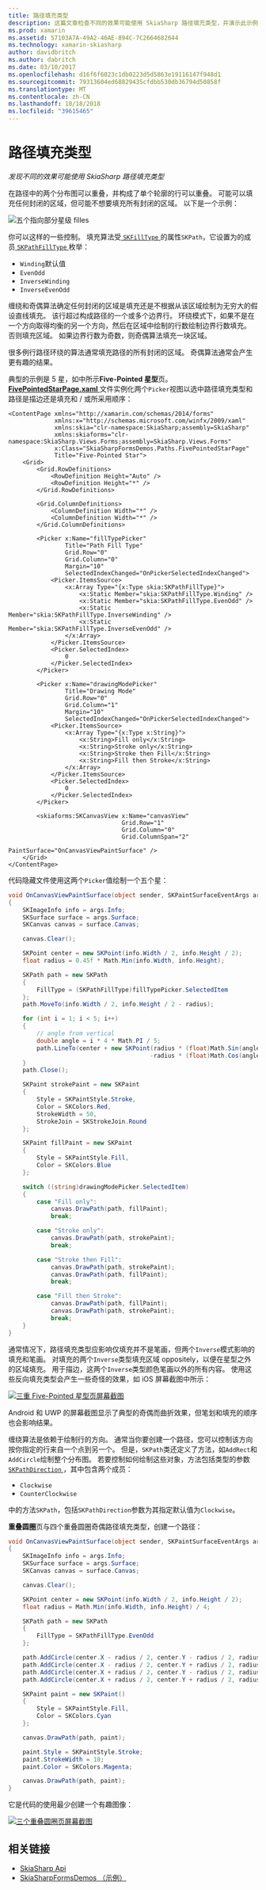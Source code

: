 ```yaml
---
title: 路径填充类型
description: 这篇文章检查不同的效果可能使用 SkiaSharp 路径填充类型，并演示此示例代码。
ms.prod: xamarin
ms.assetid: 57103A7A-49A2-46AE-894C-7C2664682644
ms.technology: xamarin-skiasharp
author: davidbritch
ms.author: dabritch
ms.date: 03/10/2017
ms.openlocfilehash: d16f6f6023c1db0223d5d5863e19116147f948d1
ms.sourcegitcommit: 79313604ed68829435cfdbb530db36794d50858f
ms.translationtype: MT
ms.contentlocale: zh-CN
ms.lasthandoff: 10/18/2018
ms.locfileid: "39615465"
---
```

# <a name="the-path-fill-types"></a>路径填充类型

_发现不同的效果可能使用 SkiaSharp 路径填充类型_

在路径中的两个分布图可以重叠，并构成了单个轮廓的行可以重叠。 可能可以填充任何封闭的区域，但可能不想要填充所有封闭的区域。 以下是一个示例：

![](fill-types-images/filltypeexample.png "五个指向部分星级 filles")

你可以这样的一些控制。 填充算法受[ `SKFillType` ](xref:SkiaSharp.SKPath.FillType)的属性`SKPath`，它设置为的成员[ `SKPathFillType` ](xref:SkiaSharp.SKPathFillType)枚举：

- `Winding`默认值
- `EvenOdd`
- `InverseWinding`
- `InverseEvenOdd`

缠绕和奇偶算法确定任何封闭的区域是填充还是不根据从该区域绘制为无穷大的假设直线填充。 该行超过构成路径的一个或多个边界行。 环绕模式下，如果不是在一个方向取得均衡的另一个方向，然后在区域中绘制的行数绘制边界行数填充。 否则填充区域。 如果边界行数为奇数，则奇偶算法填充一块区域。

很多例行路径环绕的算法通常填充路径的所有封闭的区域。 奇偶算法通常会产生更有趣的结果。

典型的示例是 5 星，如中所示**Five-Pointed 星型**页。 [ **FivePointedStarPage.xaml** ](https://github.com/xamarin/xamarin-forms-samples/blob/master/SkiaSharpForms/Demos/Demos/SkiaSharpFormsDemos/LinesAndPaths/FivePointedStarPage.xaml)文件实例化两个`Picker`视图以选中路径填充类型和路径是描边还是填充和 / 或所采用顺序：

```xaml
<ContentPage xmlns="http://xamarin.com/schemas/2014/forms"
             xmlns:x="http://schemas.microsoft.com/winfx/2009/xaml"
             xmlns:skia="clr-namespace:SkiaSharp;assembly=SkiaSharp"
             xmlns:skiaforms="clr-namespace:SkiaSharp.Views.Forms;assembly=SkiaSharp.Views.Forms"
             x:Class="SkiaSharpFormsDemos.Paths.FivePointedStarPage"
             Title="Five-Pointed Star">
    <Grid>
        <Grid.RowDefinitions>
            <RowDefinition Height="Auto" />
            <RowDefinition Height="*" />
        </Grid.RowDefinitions>

        <Grid.ColumnDefinitions>
            <ColumnDefinition Width="*" />
            <ColumnDefinition Width="*" />
        </Grid.ColumnDefinitions>

        <Picker x:Name="fillTypePicker"
                Title="Path Fill Type"
                Grid.Row="0"
                Grid.Column="0"
                Margin="10"
                SelectedIndexChanged="OnPickerSelectedIndexChanged">
            <Picker.ItemsSource>
                <x:Array Type="{x:Type skia:SKPathFillType}">
                    <x:Static Member="skia:SKPathFillType.Winding" />
                    <x:Static Member="skia:SKPathFillType.EvenOdd" />
                    <x:Static Member="skia:SKPathFillType.InverseWinding" />
                    <x:Static Member="skia:SKPathFillType.InverseEvenOdd" />
                </x:Array>
            </Picker.ItemsSource>
            <Picker.SelectedIndex>
                0
            </Picker.SelectedIndex>
        </Picker>

        <Picker x:Name="drawingModePicker"
                Title="Drawing Mode"
                Grid.Row="0"
                Grid.Column="1"
                Margin="10"
                SelectedIndexChanged="OnPickerSelectedIndexChanged">
            <Picker.ItemsSource>
                <x:Array Type="{x:Type x:String}">
                    <x:String>Fill only</x:String>
                    <x:String>Stroke only</x:String>
                    <x:String>Stroke then Fill</x:String>
                    <x:String>Fill then Stroke</x:String>
                </x:Array>
            </Picker.ItemsSource>
            <Picker.SelectedIndex>
                0
            </Picker.SelectedIndex>
        </Picker>

        <skiaforms:SKCanvasView x:Name="canvasView"
                                Grid.Row="1"
                                Grid.Column="0"
                                Grid.ColumnSpan="2"
                                PaintSurface="OnCanvasViewPaintSurface" />
    </Grid>
</ContentPage>
```

代码隐藏文件使用这两个`Picker`值绘制一个五个星：

```csharp
void OnCanvasViewPaintSurface(object sender, SKPaintSurfaceEventArgs args)
{
    SKImageInfo info = args.Info;
    SKSurface surface = args.Surface;
    SKCanvas canvas = surface.Canvas;

    canvas.Clear();

    SKPoint center = new SKPoint(info.Width / 2, info.Height / 2);
    float radius = 0.45f * Math.Min(info.Width, info.Height);

    SKPath path = new SKPath
    {
        FillType = (SKPathFillType)fillTypePicker.SelectedItem
    };
    path.MoveTo(info.Width / 2, info.Height / 2 - radius);

    for (int i = 1; i < 5; i++)
    {
        // angle from vertical
        double angle = i * 4 * Math.PI / 5;
        path.LineTo(center + new SKPoint(radius * (float)Math.Sin(angle), 
                                        -radius * (float)Math.Cos(angle)));
    }
    path.Close();

    SKPaint strokePaint = new SKPaint
    {
        Style = SKPaintStyle.Stroke,
        Color = SKColors.Red,
        StrokeWidth = 50,
        StrokeJoin = SKStrokeJoin.Round
    };

    SKPaint fillPaint = new SKPaint
    {
        Style = SKPaintStyle.Fill,
        Color = SKColors.Blue
    };

    switch ((string)drawingModePicker.SelectedItem)
    {
        case "Fill only":
            canvas.DrawPath(path, fillPaint);
            break;

        case "Stroke only":
            canvas.DrawPath(path, strokePaint);
            break;

        case "Stroke then Fill":
            canvas.DrawPath(path, strokePaint);
            canvas.DrawPath(path, fillPaint);
            break;

        case "Fill then Stroke":
            canvas.DrawPath(path, fillPaint);
            canvas.DrawPath(path, strokePaint);
            break;
    }
}
```

通常情况下，路径填充类型应影响仅填充并不是笔画，但两个`Inverse`模式影响的填充和笔画。 对填充的两个`Inverse`类型填充区域 oppositely，以便在星型之外的区域填充。 用于描边，这两个`Inverse`类型颜色笔画以外的所有内容。 使用这些反向填充类型会产生一些奇怪的效果，如 iOS 屏幕截图中所示：

[![](fill-types-images/fivepointedstar-small.png "三重 Five-Pointed 星型页屏幕截图")](fill-types-images/fivepointedstar-large.png#lightbox "Five-Pointed 星型页面的三个屏幕截图")

Android 和 UWP 的屏幕截图显示了典型的奇偶而曲折效果，但笔划和填充的顺序也会影响结果。

缠绕算法是依赖于绘制行的方向。 通常当你要创建一个路径，您可以控制该方向按你指定的行来自一个点到另一个。 但是，`SKPath`类还定义了方法，如`AddRect`和`AddCircle`绘制整个分布图。 若要控制如何绘制这些对象，方法包括类型的参数[ `SKPathDirection` ](xref:SkiaSharp.SKPathDirection)，其中包含两个成员：

- `Clockwise`
- `CounterClockwise`

中的方法`SKPath`，包括`SKPathDirection`参数为其指定默认值为`Clockwise`。

**重叠圆圈**页与四个重叠圆圈奇偶路径填充类型，创建一个路径：

```csharp
void OnCanvasViewPaintSurface(object sender, SKPaintSurfaceEventArgs args)
{
    SKImageInfo info = args.Info;
    SKSurface surface = args.Surface;
    SKCanvas canvas = surface.Canvas;

    canvas.Clear();

    SKPoint center = new SKPoint(info.Width / 2, info.Height / 2);
    float radius = Math.Min(info.Width, info.Height) / 4;

    SKPath path = new SKPath
    {
        FillType = SKPathFillType.EvenOdd
    };

    path.AddCircle(center.X - radius / 2, center.Y - radius / 2, radius);
    path.AddCircle(center.X - radius / 2, center.Y + radius / 2, radius);
    path.AddCircle(center.X + radius / 2, center.Y - radius / 2, radius);
    path.AddCircle(center.X + radius / 2, center.Y + radius / 2, radius);

    SKPaint paint = new SKPaint()
    {
        Style = SKPaintStyle.Fill,
        Color = SKColors.Cyan
    };

    canvas.DrawPath(path, paint);

    paint.Style = SKPaintStyle.Stroke;
    paint.StrokeWidth = 10;
    paint.Color = SKColors.Magenta;

    canvas.DrawPath(path, paint);
}
```

它是代码的使用最少创建一个有趣图像：

[![](fill-types-images/overlappingcircles-small.png "三个重叠圆圈页屏幕截图")](fill-types-images/overlappingcircles-large.png#lightbox "三个重叠圆圈页屏幕截图")


## <a name="related-links"></a>相关链接

- [SkiaSharp Api](https://docs.microsoft.com/dotnet/api/skiasharp)
- [SkiaSharpFormsDemos （示例）](https://developer.xamarin.com/samples/xamarin-forms/SkiaSharpForms/Demos/)

